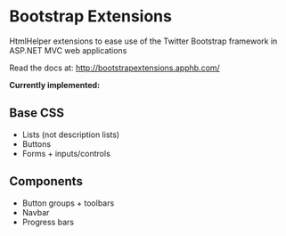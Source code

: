 Bootstrap Extensions
====================

HtmlHelper extensions to ease use of the Twitter Bootstrap framework in ASP.NET MVC web applications

Read the docs at: http://bootstrapextensions.apphb.com/

**Currently implemented:**

Base CSS
--------

- Lists (not description lists)
- Buttons
- Forms + inputs/controls

Components
----------

- Button groups + toolbars
- Navbar
- Progress bars
